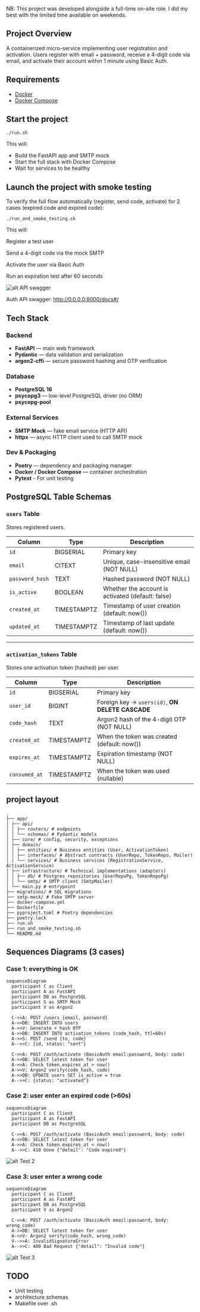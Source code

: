 NB: This project was developed alongside a full-time on-site role. I did my best with the limited time available on weekends.

## Project Overview

A containerized micro-service implementing user registration and activation.
Users register with email + password, receive a 4-digit code via email, and activate their account within 1 minute using Basic Auth.

## Requirements

- [Docker](https://www.docker.com/)
- [Docker Compose](https://docs.docker.com/compose/)

## Start the project

```
./run.sh

```

This will:

- Build the FastAPI app and SMTP mock
- Start the full stack with Docker Compose
- Wait for services to be healthy

## Launch the project with smoke testing

To verify the full flow automatically (register, send code, activate) for 2 cases (expired code and expired code):

```
./run_and_smoke_testing.sh

```

This will:

Register a test user

Send a 4-digit code via the mock SMTP

Activate the user via Basic Auth

Run an expiration test after 60 seconds

![alt API swagger](docs/swagger.png)

Auth API swagger: http://0.0.0.0:8000/docs#/

## Tech Stack

### Backend

- **FastAPI** — main web framework
- **Pydantic** — data validation and serialization
- **argon2-cffi** — secure password hashing and OTP verification

### Database

- **PostgreSQL 16**
- **psycopg3** — low-level PostgreSQL driver (no ORM)
- **psycopg-pool**

### External Services

- **SMTP Mock** — fake email service (HTTP API)
- **httpx** — async HTTP client used to call SMTP mock

### Dev & Packaging

- **Poetry** — dependency and packaging manager
- **Docker / Docker Compose** — container orchestration
- **Pytest** - For unit testing

## PostgreSQL Table Schemas

### `users` Table

Stores registered users.

| Column          | Type        | Description                                       |
| --------------- | ----------- | ------------------------------------------------- |
| `id`            | BIGSERIAL   | Primary key                                       |
| `email`         | CITEXT      | Unique, case-insensitive email (NOT NULL)         |
| `password_hash` | TEXT        | Hashed password (NOT NULL)                        |
| `is_active`     | BOOLEAN     | Whether the account is activated (default: false) |
| `created_at`    | TIMESTAMPTZ | Timestamp of user creation (default: now())       |
| `updated_at`    | TIMESTAMPTZ | Timestamp of last update (default: now())         |

---

### `activation_tokens` Table

Stores one activation token (hashed) per user.

| Column        | Type        | Description                                      |
| ------------- | ----------- | ------------------------------------------------ |
| `id`          | BIGSERIAL   | Primary key                                      |
| `user_id`     | BIGINT      | Foreign key → `users(id)`, **ON DELETE CASCADE** |
| `code_hash`   | TEXT        | Argon2 hash of the 4-digit OTP (NOT NULL)        |
| `created_at`  | TIMESTAMPTZ | When the token was created (default: now())      |
| `expires_at`  | TIMESTAMPTZ | Expiration timestamp (NOT NULL)                  |
| `consumed_at` | TIMESTAMPTZ | When the token was used (nullable)               |

## project layout

```
.
├── app/
│ ├── api/
│ │ ├── routers/ # endpoints
│ │ └── schemas/ # Pydantic models
│ ├── core/ # config, security, exceptions
│ ├── domain/
│ │ ├── entities/ # Business entities (User, ActivationToken)
│ │ ├── interfaces/ # Abstract contracts (UserRepo, TokenRepo, Mailer)
│ │ └── services/ # Business services (RegistrationService, ActivationService)
│ ├── infrastructure/ # Technical implementations (adapters)
│ │ ├── db/ # Postgres repositories (UserRepoPg, TokenRepoPg)
│ │ └── smtp/ # SMTP client (SmtpMailer)
│ └── main.py # entrypoint
├── migrations/ # SQL migrations
├── smtp-mock/ # Fake SMTP server
├── docker-compose.yml
├── Dockerfile
├── pyproject.toml # Poetry dependencies
├── poetry.lock
├── run.sh
├── run_and_smoke_testing.sh
└── README.md
```

## Sequences Diagrams (3 cases)

### Case 1: everything is OK

```
sequenceDiagram
  participant C as Client
  participant A as FastAPI
  participant DB as PostgreSQL
  participant S as SMTP Mock
  participant V as Argon2

  C->>A: POST /users {email, password}
  A->>DB: INSERT INTO users
  A->>V: Generate + hash OTP
  A->>DB: INSERT INTO activation_tokens (code_hash, ttl=60s)
  A->>S: POST /send {to, code}
  A-->>C: {id, status: "sent"}

  C->>A: POST /auth/activate (BasicAuth email:password, body: code)
  A->>DB: SELECT latest token for user
  A->>A: Check token.expires_at > now()
  A->>V: Argon2 verify(code_hash, code)
  A->>DB: UPDATE users SET is_active = true
  A-->>C: {status: "activated"}

```

### Case 2: user enter an expired code (>60s)

```
sequenceDiagram
  participant C as Client
  participant A as FastAPI
  participant DB as PostgreSQL

  C->>A: POST /auth/activate (BasicAuth email:password, body: code)
  A->>DB: SELECT latest token for user
  A->>A: Check token.expires_at < now()
  A-->>C: 410 Gone {"detail": "Code expired"}
```

![alt Test 2](docs/test_code_success.png)

### Case 3: user enter a wrong code

```
sequenceDiagram
  participant C as Client
  participant A as FastAPI
  participant DB as PostgreSQL
  participant V as Argon2

  C->>A: POST /auth/activate (BasicAuth email:password, body: wrong_code)
  A->>DB: SELECT latest token for user
  A->>V: Argon2 verify(code_hash, wrong_code)
  V-->>A: InvalidSignatureError
  A-->>C: 400 Bad Request {"detail": "Invalid code"}
```

![alt Test 3](docs/test_code_expired.png)

## TODO

- Unit testing
- architecture schemas
- Makefile over .sh
